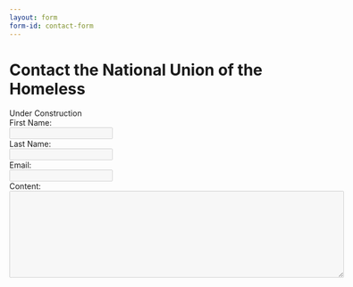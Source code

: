 ```yaml
---
layout: form
form-id: contact-form
---
```


Contact the National Union of the Homeless
==========================================

<span class="construction">
<i class="fas fa-wrench"></i> Under Construction <i class="fas fa-wrench"></i>
</span>

<form id="contact-form" method="post" action="https://us-central1-winged-comfort-298422.cloudfunctions.net/contact-form">
  <label for="fname">First Name:</label><br>
  <input type="text" id="fname" name="fname" disabled><br>
  <label for="lname">Last Name:</label><br>
  <input type="text" id="lname" name="lname" disabled><br>
  <label for="email">Email:</label><br>
  <input type="text" id="email" name="email" disabled><br>
  <label for="content">Content:</label><br>
  <textarea name="content" rows="10" cols="72" disabled></textarea><br>
  <!-- <button>Submit</button> -->
  <!-- <button class="g-recaptcha" -->
  <!--         data-sitekey="6LetGwQaAAAAAHWY2Wuv469KoCvz_Fn0pm868xfe" -->
  <!--         data-callback='onSubmit' -->
  <!--         data-action='submit'>Submit</button> -->
</form>
